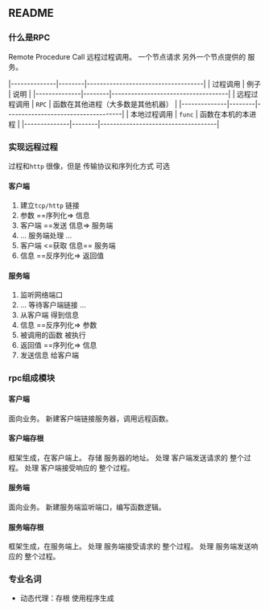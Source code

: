 ##  README
###   什么是RPC
Remote Procedure Call 远程过程调用。
一个节点请求 另外一个节点提供的 服务。

|--------------|--------|------------------------------------|
| 过程调用     | 例子   | 说明                               |
|--------------|--------|------------------------------------|
| 远程过程调用 | `RPC`  | 函数在其他进程（大多数是其他机器） |
|--------------|--------|------------------------------------|
| 本地过程调用 | `func` | 函数在本机的本进程                 |
|--------------|--------|------------------------------------|


###   实现远程过程
过程和`http` 很像，但是 传输协议和序列化方式 可选
####    客户端
1. 建立`tcp/http` 链接
2. 参数 ==序列化=> 信息 
3. 客户端 ==发送 信息=> 服务端 
4. ... 服务端处理 ... 
5. 客户端 <=获取 信息== 服务端
6. 信息 ==反序列化=> 返回值 

####    服务端
1. 监听网络端口
2. ... 等待客户端链接 ... 
3. 从客户端 得到信息 
4. 信息 ==反序列化=> 参数 
5. 被调用的函数 被执行
6. 返回值 ==序列化=> 信息 
7. 发送信息 给客户端 
 

###   rpc组成模块
####    客户端
面向业务。
新建客户端链接服务器，调用远程函数。

####    客户端存根
框架生成，在客户端上。
存储 服务器的地址。
处理 客户端发送请求的 整个过程。
处理 客户端接受响应的 整个过程。

####    服务端
面向业务。
新建服务端监听端口，编写函数逻辑。

####    服务端存根
框架生成，在服务端上。
处理 服务端接受请求的 整个过程。
处理 服务端发送响应的 整个过程。


###   专业名词
* 动态代理：存根 使用程序生成
